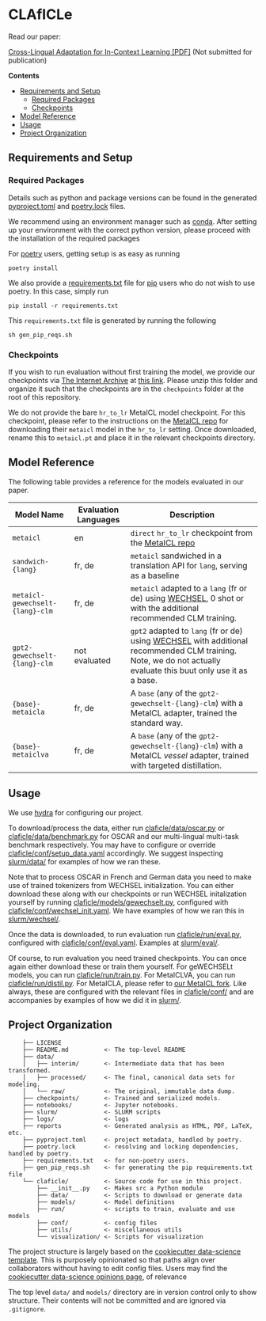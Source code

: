 # CLAfICLe

Read our paper:

[Cross-Lingual Adaptation for In-Context Learning [PDF]](./reports/report/main.pdf) (Not submitted for publication)

**Contents**

<!-- prettier-ignore-start -->
<!-- vim-markdown-toc GFM -->

* [Requirements and Setup](#requirements-and-setup)
    * [Required Packages](#required-packages)
    * [Checkpoints](#checkpoints)
* [Model Reference](#model-reference)
* [Usage](#usage)
* [Project Organization](#project-organization)

<!-- vim-markdown-toc -->
<!-- prettier-ignore-end -->

## Requirements and Setup

### Required Packages

Details such as python and package versions can be found in the generated
[pyproject.toml](pyproject.toml) and [poetry.lock](poetry.lock) files.

We recommend using an environment manager such as
[conda](https://docs.conda.io/en/latest/). After setting up your environment
with the correct python version, please proceed with the installation of the
required packages

For [poetry](https://python-poetry.org/) users, getting setup is as easy as
running

```terminal
poetry install
```

We also provide a [requirements.txt](requirements.txt) file for
[pip](https://pypi.org/project/pip/) users who do not wish to use poetry. In
this case, simply run

```terminal
pip install -r requirements.txt
```

This `requirements.txt` file is generated by running the following

```terminal
sh gen_pip_reqs.sh
```

### Checkpoints

If you wish to run evaluation without first training the model, we provide our
checkpoints via [The Internet Archive](https://archive.org/) at
[this link](https://archive.org/download/claficle/checkpoints.zip). Please unzip
this folder and organize it such that the checkpoints are in the `checkpoints`
folder at the root of this repository.

We do not provide the bare `hr_to_lr` MetaICL model checkpoint. For this
checkpoint, please refer to the instructions on the
[MetaICL repo](https://github.com/facebookresearch/MetaICL) for downloading
their `metaicl` model in the `hr_to_lr` setting. Once downloaded, rename this to
`metaicl.pt` and place it in the relevant checkpoints directory.

## Model Reference

The following table provides a reference for the models evaluated in our paper.

| **Model Name**                  | **Evaluation Languages** | **Description**                                                                                                                                                                                    |
| ------------------------------- | ------------------------ | -------------------------------------------------------------------------------------------------------------------------------------------------------------------------------------------------- |
| `metaicl`                       | en                       | `direct` `hr_to_lr` checkpoint from the [MetaICL repo](https://github.com/facebookresearch/MetaICL)                                                                                                |
| `sandwich-{lang}`               | fr, de                   | `metaicl` sandwiched in a translation API for `lang`, serving as a baseline                                                                                                                        |
| `metaicl-gewechselt-{lang}-clm` | fr, de                   | `metaicl` adapted to a `lang` (fr or de) using [WECHSEL](https://github.com/CPJKU/wechsel), 0 shot or with the additional recommended CLM training.                                                |
| `gpt2-gewechselt-{lang}-clm`    | not evaluated            | `gpt2` adapted to `lang` (fr or de) using [WECHSEL](https://github.com/CPJKU/wechsel) with additional recommended CLM training. Note, we do not actually evaluate this buut only use it as a base. |
| `{base}-metaicla`               | fr, de                   | A `base` (any of the `gpt2-gewechselt-{lang}-clm`) with a MetaICL adapter, trained the standard way.                                                                                               |
| `{base}-metaiclva`              | fr, de                   | A `base` (any of the `gpt2-gewechselt-{lang}-clm`) with a MetaICL _vessel_ adapter, trained with targeted distillation.                                                                            |

## Usage

We use [hydra](https://hydra.cc/) for configuring our project.

To download/process the data, either run
[claficle/data/oscar.py](claficle/data/oscar.py) or
[claficle/data/benchmark.py](claficle/data/benchmark.py) for OSCAR and our
multi-lingual multi-task benchmark respectively. You may have to configure or
override [claficle/conf/setup_data.yaml](claficle/conf/setup_data.yaml)
accordingly. We suggest inspecting [slurm/data/](slurm/data/) for examples of
how we ran these.

Note that to process OSCAR in French and German data you need to make use of
trained tokenizers from WECHSEL initialization. You can either download these
along with our checkpoints or run WECHSEL initalization yourself by running
[claficle/models/gewechselt.py](claficle/models/gewechselt.py), configured with
[claficle/conf/wechsel_init.yaml](claficle/conf/wechsel_init.yaml). We have
examples of how we ran this in [slurm/wechsel/](slurm/wechsel_init/).

Once the data is downloaded, to run evaluation run
[claficle/run/eval.py](claficle/run/eval.py), configured with
[claficle/conf/eval.yaml](claficle/conf/eval.yaml). Examples at
[slurm/eval/](slurm/eval/).

Of course, to run evaluation you need trained checkpoints. You can once again
either download these or train them yourself. For geWECHSELt models, you can
run [claficle/run/train.py](claficle/run/train.py). For MetaICLVA, you can run
[claficle/run/distil.py](claficle/run/distil.py). For MetaICLA, please refer to
[our MetaICL fork](https://github.com/thesofakillers/metaICLA). Like always,
these are configured with the relevant files in
[claficle/conf/](claficle/conf/) and are accompanies by examples of how we did
it in [slurm/](slurm/).

## Project Organization

```plaintext
    ├── LICENSE
    ├── README.md          <- The top-level README
    ├── data/
    │   ├── interim/       <- Intermediate data that has been transformed.
    │   ├── processed/     <- The final, canonical data sets for modeling.
    │   └── raw/           <- The original, immutable data dump.
    ├── checkpoints/       <- Trained and serialized models.
    ├── notebooks/         <- Jupyter notebooks.
    ├── slurm/             <- SLURM scripts
    ├── logs/              <- logs
    ├── reports            <- Generated analysis as HTML, PDF, LaTeX, etc.
    ├── pyproject.toml     <- project metadata, handled by poetry.
    ├── poetry.lock        <- resolving and locking dependencies, handled by poetry.
    ├── requirements.txt   <- for non-poetry users.
    ├── gen_pip_reqs.sh    <- for generating the pip requirements.txt file
    └── claficle/          <- Source code for use in this project.
        ├── __init__.py    <- Makes src a Python module
        ├── data/          <- Scripts to download or generate data
        ├── models/        <- Model definitions
        ├── run/           <- scripts to train, evaluate and use models
        ├── conf/          <- config files
        ├── utils/         <- miscellaneous utils
        └── visualization/ <- Scripts for visualization
```

The project structure is largely based on the
[cookiecutter data-science template](https://github.com/drivendata/cookiecutter-data-science).
This is purposely opinionated so that paths align over collaborators without
having to edit config files. Users may find the
[cookiecutter data-science opinions page](http://drivendata.github.io/cookiecutter-data-science/#opinions),
of relevance

The top level `data/` and `models/` directory are in version control only to
show structure. Their contents will not be committed and are ignored via
`.gitignore`.
